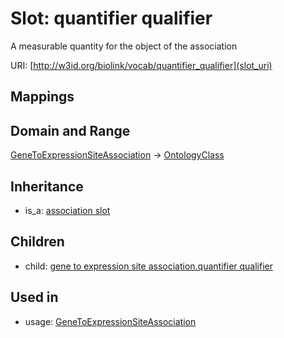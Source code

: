 # Slot: quantifier qualifier


A measurable quantity for the object of the association

URI: [http://w3id.org/biolink/vocab/quantifier_qualifier](slot_uri)
## Mappings

## Domain and Range

[GeneToExpressionSiteAssociation](GeneToExpressionSiteAssociation.md) -> [OntologyClass](OntologyClass.md)
## Inheritance

 *  is_a: [association slot](association_slot.md)
## Children

 *  child: [gene to expression site association.quantifier qualifier](gene_to_expression_site_association_quantifier_qualifier.md)
## Used in

 *  usage: [GeneToExpressionSiteAssociation](GeneToExpressionSiteAssociation.md)
